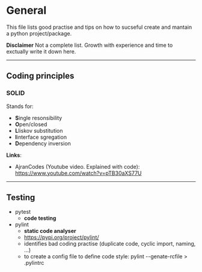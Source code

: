 # General

This file lists good practise and tips on how to sucseful create and mantain a python project/package.

**Disclaimer**
Not a complete list. Growth with experience and time to exctually write it down here.


---

## Coding principles

### SOLID

Stands for:

- **S**ingle resonsibility
- **O**pen/closed
- **L**liskov substitution
- **I**interface sgregation
- **D**ependency inversion

**Links**:

- AjranCodes (Youtube video. Explained with code): https://www.youtube.com/watch?v=pTB30aXS77U

---

## Testing

- pytest
  - **code testing**
- pylint
  - **static code analyser**
  - https://pypi.org/project/pylint/
  - identifies bad coding practise (duplicate code, cyclic import, naming, ...)
  - to create a config file to define code style: pylint --genate-rcfile > .pylintrc